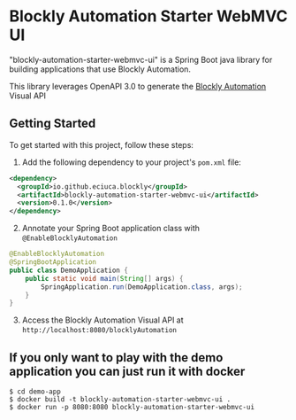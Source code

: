 # Blockly Automation Starter WebMVC UI

"blockly-automation-starter-webmvc-ui" is a Spring Boot java library for building applications that use Blockly Automation.

This library leverages OpenAPI 3.0 to generate the [Blockly Automation](https://github.com/ignatandrei/BlocklyAutomation) Visual API

## Getting Started

To get started with this project, follow these steps:

1. Add the following dependency to your project's `pom.xml` file:

```xml
<dependency>
  <groupId>io.github.eciuca.blockly</groupId>
  <artifactId>blockly-automation-starter-webmvc-ui</artifactId>
  <version>0.1.0</version>
</dependency>
```

2. Annotate your Spring Boot application class with `@EnableBlocklyAutomation`

```java
@EnableBlocklyAutomation
@SpringBootApplication
public class DemoApplication {
    public static void main(String[] args) {
        SpringApplication.run(DemoApplication.class, args);
    }
}
```

3. Access the Blockly Automation Visual API at `http://localhost:8080/blocklyAutomation`

## If you only want to play with the demo application you can just run it with docker
```shell
$ cd demo-app
$ docker build -t blockly-automation-starter-webmvc-ui .
$ docker run -p 8080:8080 blockly-automation-starter-webmvc-ui
```